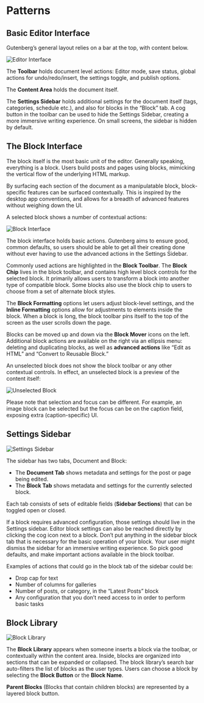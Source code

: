# Patterns

## Basic Editor Interface

Gutenberg’s general layout relies on a bar at the top, with content below.

![Editor Interface](https://cldup.com/VWA_jMcIRw-3000x3000.png)

The **Toolbar** holds document level actions: Editor mode, save status, global actions for undo/redo/insert, the settings toggle, and publish options.

The **Content Area** holds the document itself.

The **Settings Sidebar** holds additional settings for the document itself (tags, categories, schedule etc.), and also for blocks in the “Block” tab. A cog button in the toolbar can be used to hide the Settings Sidebar, creating a more immersive writing experience. On small screens, the sidebar is hidden by default. 

## The Block Interface

The block itself is the most basic unit of the editor. Generally speaking, everything is a block. Users build posts and pages using blocks, mimicking the vertical flow of the underlying HTML markup. 

By surfacing each section of the document as a manipulatable block, block-specific features can be surfaced contextually. This is inspired by the desktop app conventions, and allows for a breadth of advanced features without weighing down the UI. 

A selected block shows a number of contextual actions:

![Block Interface](https://cldup.com/3tQqIncKPB-3000x3000.png)

The block interface holds basic actions. Gutenberg aims to ensure good, common defaults, so users should be able to get all their creating done without ever having to use the advanced actions in the Settings Sidebar.

Commonly used actions are highlighted in the **Block Toolbar**. The **Block Chip** lives in the block toolbar, and contains high level block controls for the selected block. It primarily allows users to transform a block into another type of compatible block. Some blocks also use the block chip to users to choose from a set of alternate block styles.

The **Block Formatting** options let users adjust block-level settings, and the **Inline Formatting** options allow for adjustments to elements inside the block. When a block is long, the block toolbar pins itself to the top of the screen as the user scrolls down the page.

Blocks can be moved up and down via the **Block Mover** icons on the left. Additional block actions are available on the right via an ellipsis menu: deleting and duplicating blocks, as well as **advanced actions** like “Edit as HTML” and “Convert to Reusable Block.”

An unselected block does not show the block toolbar or any other contextual controls. In effect, an unselected block is a preview of the content itself:

![Unselected Block](https://cldup.com/DH9HZnEgwH-3000x3000.png)

Please note that selection and focus can be different. For example, an image block can be selected but the focus can be on the caption field, exposing extra (caption-specific) UI.

## Settings Sidebar

![Settings Sidebar](https://cldup.com/iAqrn6Gc8o-3000x3000.png)

The sidebar has two tabs, Document and Block:

- The **Document Tab** shows metadata and settings for the post or page being edited.
- The **Block Tab** shows metadata and settings for the currently selected block.

Each tab consists of sets of editable fields (**Sidebar Sections**) that can be toggled open or closed. 

If a block requires advanced configuration, those settings should live in the Settings sidebar. Editor block settings can also be reached directly by clicking the cog icon next to a block. Don’t put anything in the sidebar block tab that is necessary for the basic operation of your block. Your user might dismiss the sidebar for an immersive writing experience. So pick good defaults, and make important actions available in the block toolbar.

Examples of actions that could go in the block tab of the sidebar could be:

- Drop cap for text
- Number of columns for galleries
- Number of posts, or category, in the “Latest Posts” block
- Any configuration that you don’t need access to in order to perform basic tasks

## Block Library

![Block Library](https://cldup.com/7QoQIoLk-A-3000x3000.png)

The **Block Library** appears when someone inserts a block via the toolbar, or contextually within the content area. Inside, blocks are organized into sections that can be expanded or collapsed. The block library’s search bar auto-filters the list of blocks as the user types. Users can choose a block by selecting the **Block Button** or the **Block Name**. 

**Parent Blocks** (Blocks that contain children blocks) are represented by a layered block button.
